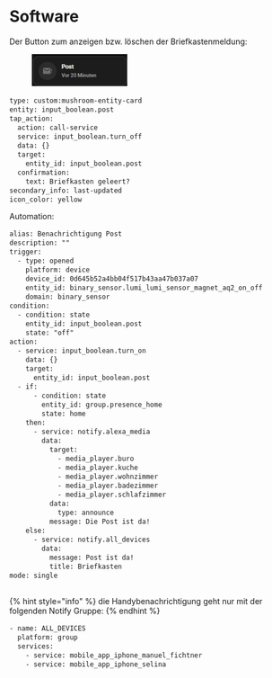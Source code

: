 # Software

Der Button zum anzeigen bzw. löschen der Briefkastenmeldung:

<figure><img src="../../../.gitbook/assets/image (6).png" alt=""><figcaption></figcaption></figure>

```
type: custom:mushroom-entity-card
entity: input_boolean.post
tap_action:
  action: call-service
  service: input_boolean.turn_off
  data: {}
  target:
    entity_id: input_boolean.post
  confirmation:
    text: Briefkasten geleert?
secondary_info: last-updated
icon_color: yellow

```

Automation:

```
alias: Benachrichtigung Post
description: ""
trigger:
  - type: opened
    platform: device
    device_id: 0d645b52a4bb04f517b43aa47b037a07
    entity_id: binary_sensor.lumi_lumi_sensor_magnet_aq2_on_off
    domain: binary_sensor
condition:
  - condition: state
    entity_id: input_boolean.post
    state: "off"
action:
  - service: input_boolean.turn_on
    data: {}
    target:
      entity_id: input_boolean.post
  - if:
      - condition: state
        entity_id: group.presence_home
        state: home
    then:
      - service: notify.alexa_media
        data:
          target:
            - media_player.buro
            - media_player.kuche
            - media_player.wohnzimmer
            - media_player.badezimmer
            - media_player.schlafzimmer
          data:
            type: announce
          message: Die Post ist da!
    else:
      - service: notify.all_devices
        data:
          message: Post ist da!
          title: Briefkasten
mode: single


```

{% hint style="info" %}
die Handybenachrichtigung geht nur mit der folgenden Notify Gruppe:
{% endhint %}

```
- name: ALL_DEVICES
  platform: group
  services:
    - service: mobile_app_iphone_manuel_fichtner
    - service: mobile_app_iphone_selina
```
